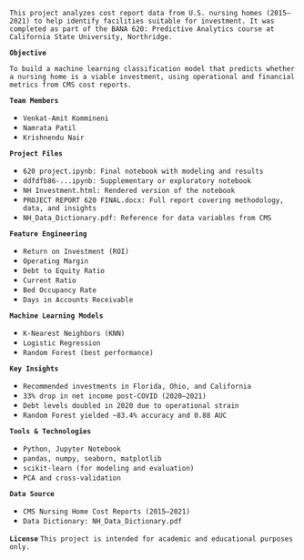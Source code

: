 `This project analyzes cost report data from U.S. nursing homes (2015–2021) to help identify facilities suitable for investment. It was completed as part of the BANA 620: Predictive Analytics course at California State University, Northridge.`

**`Objective`**

`To build a machine learning classification model that predicts whether a nursing home is a viable investment, using operational and financial metrics from CMS cost reports.`

**`Team Members`**

* `Venkat-Amit Kommineni`  
* `Namrata Patil`  
* `Krishnendu Nair` 

**`Project Files`**

* `620 project.ipynb: Final notebook with modeling and results`  
* `ddfdfb86-...ipynb: Supplementary or exploratory notebook`  
* `NH Investment.html: Rendered version of the notebook`  
* `PROJECT REPORT 620 FINAL.docx: Full report covering methodology, data, and insights`  
* `NH_Data_Dictionary.pdf: Reference for data variables from CMS`

**`Feature Engineering`**

* `Return on Investment (ROI)`  
* `Operating Margin`  
* `Debt to Equity Ratio`  
* `Current Ratio`  
* `Bed Occupancy Rate`  
* `Days in Accounts Receivable`

**`Machine Learning Models`**

* `K-Nearest Neighbors (KNN)`  
* `Logistic Regression`  
* `Random Forest (best performance)`

**`Key Insights`**

* `Recommended investments in Florida, Ohio, and California`  
* `33% drop in net income post-COVID (2020–2021)`  
* `Debt levels doubled in 2020 due to operational strain`  
* `Random Forest yielded ~83.4% accuracy and 0.88 AUC`

**`Tools & Technologies`**

* `Python, Jupyter Notebook`  
* `pandas, numpy, seaborn, matplotlib`  
* `scikit-learn (for modeling and evaluation)`  
* `PCA and cross-validation`

**`Data Source`**

* `CMS Nursing Home Cost Reports (2015–2021)`  
* `Data Dictionary: NH_Data_Dictionary.pdf`

**`License`** `This project is intended for academic and educational purposes only.`